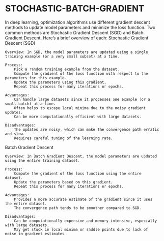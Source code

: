 # STOCHASTIC-BATCH-GRADIENT
In deep learning, optimization algorithms use different gradient descent methods to update model parameters and minimize the loss function. Two common methods are Stochastic Gradient Descent (SGD) and Batch Gradient Descent. Here’s a brief overview of each:
Stochastic Gradient Descent (SGD)

    Overview: In SGD, the model parameters are updated using a single training example (or a very small subset) at a time.

    Process:
        Pick a random training example from the dataset.
        Compute the gradient of the loss function with respect to the parameters for this example.
        Update the parameters using this gradient.
        Repeat this process for many iterations or epochs.

    Advantages:
        Can handle large datasets since it processes one example (or a small batch) at a time.
        Often helps to escape local minima due to the noisy gradient updates.
        Can be more computationally efficient with large datasets.

    Disadvantages:
        The updates are noisy, which can make the convergence path erratic and slow.
        Requires careful tuning of the learning rate.

Batch Gradient Descent

    Overview: In Batch Gradient Descent, the model parameters are updated using the entire training dataset.

    Process:
        Compute the gradient of the loss function using the entire dataset.
        Update the parameters based on this gradient.
        Repeat this process for many iterations or epochs.

    Advantages:
        Provides a more accurate estimate of the gradient since it uses the entire dataset.
        The convergence path tends to be smoother compared to SGD.

    Disadvantages:
        Can be computationally expensive and memory-intensive, especially with large datasets.
        May get stuck in local minima or saddle points due to lack of noise in gradient estimates

